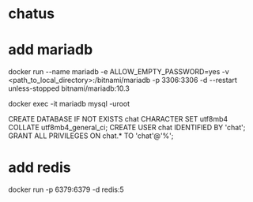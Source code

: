# chatus

# add mariadb
docker run --name mariadb -e ALLOW_EMPTY_PASSWORD=yes -v <path_to_local_directory>:/bitnami/mariadb -p 3306:3306 -d --restart unless-stopped bitnami/mariadb:10.3

docker exec -it mariadb mysql -uroot

CREATE DATABASE IF NOT EXISTS chat CHARACTER SET utf8mb4 COLLATE utf8mb4_general_ci;
CREATE USER chat IDENTIFIED BY 'chat';
GRANT ALL PRIVILEGES ON chat.* TO 'chat'@'%';

# add redis
docker run -p 6379:6379 -d redis:5
